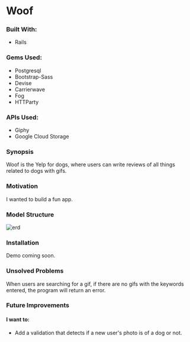 # Woof

### Built With:

- Rails

### Gems Used:

- Postgresql
- Bootstrap-Sass
- Devise
- Carrierwave
- Fog
- HTTParty

### APIs Used:

- Giphy
- Google Cloud Storage

### Synopsis

Woof is the Yelp for dogs, where users can write reviews of all things related to dogs with gifs.

### Motivation

I wanted to build a fun app.


### Model Structure

![erd](woof_app/app/assets/images/erd.jpg)

### Installation

Demo coming soon.

### Unsolved Problems

When users are searching for a gif, if there are no gifs with the keywords entered, the program will return an error.


### Future Improvements

#### I want to:

- Add a validation that detects if a new user's photo is of a dog or not.
